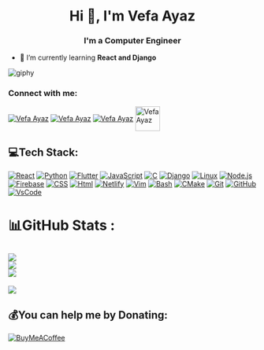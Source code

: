 <h1 align="center">Hi 👋, I'm Vefa Ayaz</h1>
<h3 align="center">I'm a Computer Engineer</h3>


- 🌱 I’m currently learning **React and Django**

![giphy](https://media.tenor.com/-buzIaq-QeoAAAAM/code-coding.gif)
<h3>Connect with me:</h3>
<p>
<a href="https://stackoverflow.com/users/18291291/ayaz" target="blank"><img align="center" src="https://skillicons.dev/icons?i=stackoverflow" alt="Vefa Ayaz"/></a>
<a href="https://twitter.com/ayazwx" target="blank"><img align="center" src="https://skillicons.dev/icons?i=twitter" alt="Vefa Ayaz"/></a>
<a href="https://www.linkedin.com/in/ayazvefa" target="blank"><img align="center" src="https://skillicons.dev/icons?i=linkedin" alt="Vefa Ayaz"/></a>
<a href="https://ayazwx.github.io" target="blank"><img align="center" src="https://firebasestorage.googleapis.com/v0/b/web-johannesmilke.appspot.com/o/other%2Fsocial%2Fwebsite.png?alt=media" alt="Vefa Ayaz" height="50" width="50" /></a>
</p>
<h2> 💻Tech Stack:</h2>
<p>

<a href="React"><img src="https://skillicons.dev/icons?i=react" alt="React"/></a>
<a href="Python"><img src="https://skillicons.dev/icons?i=py" alt="Python"/></a>
<a href="Flutter"><img src="https://skillicons.dev/icons?i=flutter" alt="Flutter" /></a>
<a href="JavaScript"><img src="https://skillicons.dev/icons?i=javascript" alt="JavaScript" /></a>
<a href="C"><img src="https://skillicons.dev/icons?i=c" alt="C" /></a>
<a href="Django"><img src="https://skillicons.dev/icons?i=django" alt="Django" /></a>
<a href="Linux"><img src="https://skillicons.dev/icons?i=linux" alt="Linux"/></a>
<a href="Node.js"><img src="https://skillicons.dev/icons?i=nodejs" alt="Node.js"/></a>
<a href="Firebase"><img src="https://skillicons.dev/icons?i=firebase" alt="Firebase"/></a>
<a href="CSS"><img src="https://skillicons.dev/icons?i=css" alt="CSS"/></a>
<a href="Html"><img src="https://skillicons.dev/icons?i=html" alt="Html"/></a>
<a href="Netlify"><img src="https://skillicons.dev/icons?i=netlify" alt="Netlify"/></a>
<a href="Vim"><img src="https://skillicons.dev/icons?i=vim" alt="Vim"/></a>
<a href="Bash"><img src="https://skillicons.dev/icons?i=bash" alt="Bash"/></a>
<a href="CMake"><img src="https://skillicons.dev/icons?i=cmake" alt="CMake"/></a>
<a href="Git"><img src="https://skillicons.dev/icons?i=git" alt="Git"/></a>
<a href="GitHub"><img src="https://skillicons.dev/icons?i=github" alt="GitHub"/></a>
<a href="VsCode"><img src="https://skillicons.dev/icons?i=vscode" alt="VsCode"/></a>
</p>
  
# 📊GitHub Stats :
![](https://github-readme-stats.vercel.app/api?username=ayazwx&theme=algolia&hide_border=true&include_all_commits=true&count_private=false)<br/>
![](https://github-readme-streak-stats.herokuapp.com/?user=ayazwx&theme=algolia&hide_border=true)<br/>
![](https://github-readme-stats.vercel.app/api/top-langs/?username=ayazwx&theme=algolia&hide_border=true&include_all_commits=true&count_private=false&layout=compact)
---
[![](https://visitcount.itsvg.in/api?id=ayazwx&icon=5&color=6)](https://visitcount.itsvg.in)

## 💰You can help me by Donating:
[![BuyMeACoffee](https://img.shields.io/badge/Buy%20Me%20a%20Coffee-ffdd00?style=for-the-badge&logo=buy-me-a-coffee&logoColor=black)](https://buymeacoffee.com/ayazwx) 
